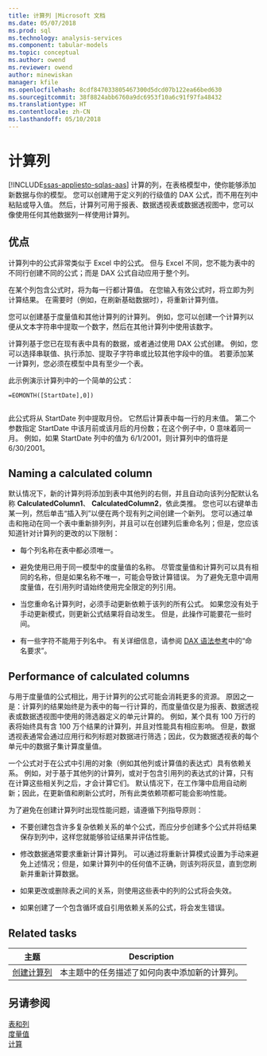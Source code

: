 ```yaml
---
title: 计算列 |Microsoft 文档
ms.date: 05/07/2018
ms.prod: sql
ms.technology: analysis-services
ms.component: tabular-models
ms.topic: conceptual
ms.author: owend
ms.reviewer: owend
author: minewiskan
manager: kfile
ms.openlocfilehash: 8cdf847033805467300d5dcd07b122ea66bed630
ms.sourcegitcommit: 38f8824abb6760a9dc6953f10a6c91f97fa48432
ms.translationtype: HT
ms.contentlocale: zh-CN
ms.lasthandoff: 05/10/2018
---
```

# <a name="calculated-columns"></a>计算列
[!INCLUDE[ssas-appliesto-sqlas-aas](../../includes/ssas-appliesto-sqlas-aas.md)]
  计算的列，在表格模型中，使你能够添加新数据与你的模型。 您可以创建用于定义列的行级值的 DAX 公式，而不用在列中粘贴或导入值。 然后，计算列可用于报表、数据透视表或数据透视图中，您可以像使用任何其他数据列一样使用计算列。  
 
  
  
##  <a name="bkmk_understanding"></a> 优点  
 计算列中的公式非常类似于 Excel 中的公式。 但与 Excel 不同，您不能为表中的不同行创建不同的公式；而是 DAX 公式自动应用于整个列。  
  
 在某个列包含公式时，将为每一行都计算值。 在您输入有效公式时，将立即为列计算结果。 在需要时（例如，在刷新基础数据时），将重新计算列值。  
  
 您可以创建基于度量值和其他计算列的计算列。 例如，您可以创建一个计算列以便从文本字符串中提取一个数字，然后在其他计算列中使用该数字。  
  
 计算列基于您已在现有表中具有的数据，或者通过使用 DAX 公式创建。 例如，您可以选择串联值、执行添加、提取子字符串或比较其他字段中的值。 若要添加某一计算列，您必须在模型中具有至少一个表。  
  
 此示例演示计算列中的一个简单的公式：  
  
```  
=EOMONTH([StartDate],0])  
  
```  
  
 此公式将从 StartDate 列中提取月份。 它然后计算表中每一行的月末值。 第二个参数指定 StartDate 中该月前或该月后的月份数；在这个例子中，0 意味着同一月。 例如，如果 StartDate 列中的值为 6/1/2001，则计算列中的值将是 6/30/2001。  
  
##  <a name="bkmk_naming"></a> Naming a calculated column  
 默认情况下，新的计算列将添加到表中其他列的右侧，并且自动向该列分配默认名称 **CalculatedColumn1**、 **CalculatedColumn2**，依此类推。 您也可以右键单击某一列，然后单击“插入列”以便在两个现有列之间创建一个新列。 您可以通过单击和拖动在同一个表中重新排列列，并且可以在创建列后重命名列；但是，您应该知道针对计算列的更改的以下限制：  
  
-   每个列名称在表中都必须唯一。  
  
-   避免使用已用于同一模型中的度量值的名称。 尽管度量值和计算列可以具有相同的名称，但是如果名称不唯一，可能会导致计算错误。 为了避免无意中调用度量值，在引用列时请始终使用完全限定的列引用。  
  
-   当您重命名计算列时，必须手动更新依赖于该列的所有公式。 如果您没有处于手动更新模式，则更新公式结果将自动发生。 但是，此操作可能要花一些时间。  
  
-   有一些字符不能用于列名中。 有关详细信息，请参阅 [DAX 语法参考](http://msdn.microsoft.com/en-us/098630f4-7d1d-467e-976c-99b2279430d5)中的“命名要求”。  
  
##  <a name="bkmk_perf"></a> Performance of calculated columns  
 与用于度量值的公式相比，用于计算列的公式可能会消耗更多的资源。 原因之一是：计算列的结果始终是为表中的每一行计算的，而度量值仅是为报表、数据透视表或数据透视图中使用的筛选器定义的单元计算的。 例如，某个具有 100 万行的表将始终具有含 100 万个结果的计算列，并且对性能具有相应影响。 但是，数据透视表通常会通过应用行和列标题对数据进行筛选；因此，仅为数据透视表的每个单元中的数据子集计算度量值。  
  
 一个公式对于在公式中引用的对象（例如其他列或计算值的表达式）具有依赖关系。 例如，对于基于其他列的计算列，或对于包含引用列的表达式的计算，只有在计算这些相关列之后，才会计算它们。 默认情况下，在工作簿中启用自动刷新；因此，在更新值和刷新公式时，所有此类依赖项都可能会影响性能。  
  
 为了避免在创建计算列时出现性能问题，请遵循下列指导原则：  
  
-   不要创建包含许多复杂依赖关系的单个公式，而应分步创建多个公式并将结果保存到列中，这样您就能够验证结果并评估性能。  
  
-   修改数据通常要求重新计算计算列。 可以通过将重新计算模式设置为手动来避免上述情况；但是，如果计算列中的任何值不正确，则该列将灰显，直到您刷新并重新计算数据。  
  
-   如果更改或删除表之间的关系，则使用这些表中的列的公式将会失效。  
  
-   如果创建了一个包含循环或自引用依赖关系的公式，将会发生错误。  
  
##  <a name="bkmk_rel_tasks"></a> Related tasks  
  
|主题|Description|  
|-----------|-----------------|  
|[创建计算列](../../analysis-services/tabular-models/ssas-calculated-columns-create-a-calculated-column.md)|本主题中的任务描述了如何向表中添加新的计算列。|  
  
## <a name="see-also"></a>另请参阅  
 [表和列](../../analysis-services/tabular-models/tables-and-columns-ssas-tabular.md)   
 [度量值](../../analysis-services/tabular-models/measures-ssas-tabular.md)   
 [计算](../../analysis-services/tabular-models/calculations-ssas-tabular.md)  
  
  
